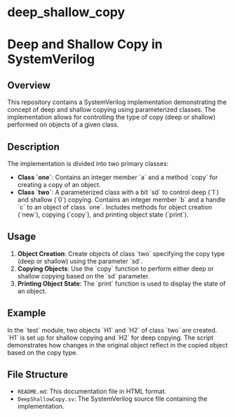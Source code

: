 # deep_shallow_copy
<!DOCTYPE html>
<html>

<h1>Deep and Shallow Copy in SystemVerilog</h1>

<h2>Overview</h2>
<p>This repository contains a SystemVerilog implementation demonstrating the concept of deep and shallow copying using parameterized classes. The implementation allows for controlling the type of copy (deep or shallow) performed on objects of a given class.</p>

<h2>Description</h2>
<p>The implementation is divided into two primary classes:</p>
<ul>
  <li><strong>Class `one`</strong>: Contains an integer member `a` and a method `copy` for creating a copy of an object.</li>
  <li><strong>Class `two`</strong>: A parameterized class with a bit `sd` to control deep (`1`) and shallow (`0`) copying. Contains an integer member `b` and a handle `c` to an object of class `one`. Includes methods for object creation (`new`), copying (`copy`), and printing object state (`print`).</li>
</ul>

<h2>Usage</h2>
<ol>
  <li><strong>Object Creation</strong>: Create objects of class `two` specifying the copy type (deep or shallow) using the parameter `sd`.</li>
  <li><strong>Copying Objects</strong>: Use the `copy` function to perform either deep or shallow copying based on the `sd` parameter.</li>
  <li><strong>Printing Object State</strong>: The `print` function is used to display the state of an object.</li>
</ol>

<h2>Example</h2>
<p>In the `test` module, two objects `H1` and `H2` of class `two` are created. `H1` is set up for shallow copying and `H2` for deep copying. The script demonstrates how changes in the original object reflect in the copied object based on the copy type.</p>

<h2>File Structure</h2>
<ul>
  <li><code>README.md</code>: This documentation file in HTML format.</li>
  <li><code>DeepShallowCopy.sv</code>: The SystemVerilog source file containing the implementation.</li>
</ul>
</body>
</html>
